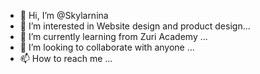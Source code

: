 - 👋 Hi, I’m @Skylarnina
- 👀 I’m interested in Website design and product design...
- 🌱 I’m currently learning from Zuri Academy ...
- 💞️ I’m looking to collaborate with anyone ...
- 📫 How to reach me ...

<!---
Skylarnina/Skylarnina is a ✨ special ✨ repository because its `README.md` (this file) appears on your GitHub profile.
You can click the Preview link to take a look at your changes.
--->
